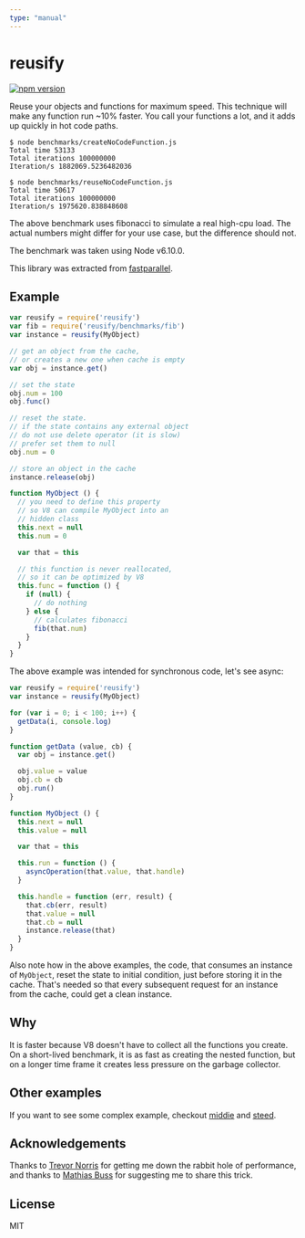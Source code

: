 ```yaml
---
type: "manual"
---
```


# reusify

[![npm version][npm-badge]][npm-url]

Reuse your objects and functions for maximum speed. This technique will
make any function run ~10% faster. You call your functions a
lot, and it adds up quickly in hot code paths.

```
$ node benchmarks/createNoCodeFunction.js
Total time 53133
Total iterations 100000000
Iteration/s 1882069.5236482036

$ node benchmarks/reuseNoCodeFunction.js
Total time 50617
Total iterations 100000000
Iteration/s 1975620.838848608
```

The above benchmark uses fibonacci to simulate a real high-cpu load.
The actual numbers might differ for your use case, but the difference
should not.

The benchmark was taken using Node v6.10.0.

This library was extracted from
[fastparallel](http://npm.im/fastparallel).

## Example

```js
var reusify = require('reusify')
var fib = require('reusify/benchmarks/fib')
var instance = reusify(MyObject)

// get an object from the cache,
// or creates a new one when cache is empty
var obj = instance.get()

// set the state
obj.num = 100
obj.func()

// reset the state.
// if the state contains any external object
// do not use delete operator (it is slow)
// prefer set them to null
obj.num = 0

// store an object in the cache
instance.release(obj)

function MyObject () {
  // you need to define this property
  // so V8 can compile MyObject into an
  // hidden class
  this.next = null
  this.num = 0

  var that = this

  // this function is never reallocated,
  // so it can be optimized by V8
  this.func = function () {
    if (null) {
      // do nothing
    } else {
      // calculates fibonacci
      fib(that.num)
    }
  }
}
```

The above example was intended for synchronous code, let's see async:
```js
var reusify = require('reusify')
var instance = reusify(MyObject)

for (var i = 0; i < 100; i++) {
  getData(i, console.log)
}

function getData (value, cb) {
  var obj = instance.get()

  obj.value = value
  obj.cb = cb
  obj.run()
}

function MyObject () {
  this.next = null
  this.value = null

  var that = this

  this.run = function () {
    asyncOperation(that.value, that.handle)
  }

  this.handle = function (err, result) {
    that.cb(err, result)
    that.value = null
    that.cb = null
    instance.release(that)
  }
}
```

Also note how in the above examples, the code, that consumes an instance of `MyObject`,
reset the state to initial condition, just before storing it in the cache.
That's needed so that every subsequent request for an instance from the cache,
could get a clean instance.

## Why

It is faster because V8 doesn't have to collect all the functions you
create. On a short-lived benchmark, it is as fast as creating the
nested function, but on a longer time frame it creates less
pressure on the garbage collector.

## Other examples
If you want to see some complex example, checkout [middie](https://github.com/fastify/middie) and [steed](https://github.com/mcollina/steed).

## Acknowledgements

Thanks to [Trevor Norris](https://github.com/trevnorris) for
getting me down the rabbit hole of performance, and thanks to [Mathias
Buss](http://github.com/mafintosh) for suggesting me to share this
trick.

## License

MIT

[npm-badge]: https://badge.fury.io/js/reusify.svg
[npm-url]: https://badge.fury.io/js/reusify
